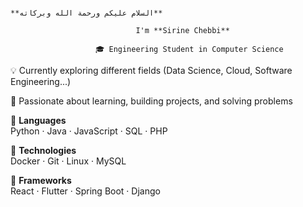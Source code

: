                                                                                                                                                                **السلام عليكم ورحمة الله وبركاته**  
  																						
							    I'm **Sirine Chebbi** 
		   
                       🎓 Engineering Student in Computer Science  
					   
💡 Currently exploring different fields (Data Science, Cloud, Software Engineering...)  

🌱 Passionate about learning, building projects, and solving problems  

🚩 **Languages**  
Python · Java · JavaScript · SQL · PHP  

🚩 **Technologies**  
Docker · Git · Linux · MySQL  

🚩 **Frameworks**  
React · Flutter · Spring Boot · Django  
